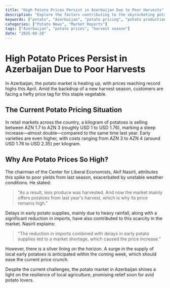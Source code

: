 ```yaml
---
title: "High Potato Prices Persist in Azerbaijan Due to Poor Harvests"
description: "Explore the factors contributing to the skyrocketing potato prices in Azerbaijan amid weather challenges and reduced imports."
keywords: ["potato", "Azerbaijan", "potato pricing", "potato production", "harvest news"]
categories: ["Potato News", "Market Reports"]
tags: ["Azerbaijan", "potato prices", "harvest season"]
date: "2025-04-28"
---
```


# High Potato Prices Persist in Azerbaijan Due to Poor Harvests

In Azerbaijan, the potato market is heating up, with prices reaching record highs this April. Amid the backdrop of a new harvest season, customers are facing a hefty price tag for this staple vegetable.  

## The Current Potato Pricing Situation

In retail markets across the country, a kilogram of potatoes is selling between AZN 1.7 to AZN 3 (roughly USD 1 to USD 1.76), marking a steep increase—almost double—compared to the same time last year. Early varieties are even higher, with costs ranging from AZN 3 to AZN 4 (around USD 1.76 to USD 2.35) per kilogram.

## Why Are Potato Prices So High?

The chairman of the Center for Liberal Economists, Akif Nasirli, attributes this spike to poor yields from last season, exacerbated by unstable weather conditions. He stated:

> "As a result, less produce was harvested. And now the market mainly offers potatoes from last year's harvest, which is why its price remains high."

Delays in early potato supplies, mainly due to heavy rainfall, along with a significant reduction in imports, have also contributed to this scarcity in the market. Nasirli explains:

> "The reduction in imports combined with delays in early potato supplies led to a market shortage, which caused the price increase."

However, there is a silver lining on the horizon. A surge in the supply of local early potatoes is anticipated within the coming week, which should ease the current price crunch.

Despite the current challenges, the potato market in Azerbaijan shines a light on the resilience of local agriculture, promising relief soon for avid potato lovers.